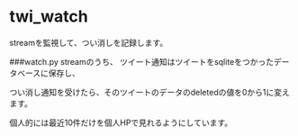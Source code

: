 # twi_watch
streamを監視して、つい消しを記録します。


###watch.py
streamのうち、
ツイート通知はツイートをsqliteをつかったデータベースに保存し、

つい消し通知を受けたら、そのツイートのデータのdeletedの値を0から1に変えます。　　　　　　　

個人的には最近10件だけを個人HPで見れるようにしています。　　
